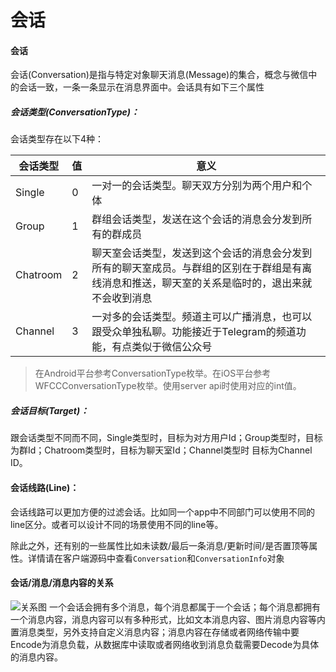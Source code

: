 # 会话
#### 会话
会话(Conversation)是指与特定对象聊天消息(Message)的集合，概念与微信中的会话一致，一条一条显示在消息界面中。会话具有如下三个属性
##### 会话类型(ConversationType)：
会话类型存在以下4种：

| 会话类型 | 值 | 意义 |
| ------- | --- | --- |
| Single   | 0   |一对一的会话类型。聊天双方分别为两个用户和个体|
| Group   | 1   |群组会话类型，发送在这个会话的消息会分发到所有的群成员|
| Chatroom   | 2   |聊天室会话类型，发送到这个会话的消息会分发到所有的聊天室成员。与群组的区别在于群组是有离线消息和推送，聊天室的关系是临时的，退出来就不会收到消息|
| Channel   | 3   |一对多的会话类型。频道主可以广播消息，也可以跟受众单独私聊。功能接近于Telegram的频道功能，有点类似于微信公众号|

> 在Android平台参考ConversationType枚举。在iOS平台参考WFCCConversationType枚举。使用server api时使用对应的int值。


##### 会话目标(Target)：
  跟会话类型不同而不同，Single类型时，目标为对方用户Id；Group类型时，目标为群Id；Chatroom类型时，目标为聊天室Id；Channel类型时 目标为Channel ID。

#### 会话线路(Line)：
  会话线路可以更加方便的过滤会话。比如同一个app中不同部门可以使用不同的line区分。或者可以设计不同的场景使用不同的line等。

除此之外，还有别的一些属性比如未读数/最后一条消息/更新时间/是否置顶等属性。详情请在客户端源码中查看```Conversation```和```ConversationInfo```对象

#### 会话/消息/消息内容的关系
![关系图](object_relation.png)
一个会话会拥有多个消息，每个消息都属于一个会话；每个消息都拥有一个消息内容，消息内容可以有多种形式，比如文本消息内容、图片消息内容等内置消息类型，另外支持自定义消息内容；消息内容在存储或者网络传输中要Encode为消息负载，从数据库中读取或者网络收到消息负载需要Decode为具体的消息内容。

